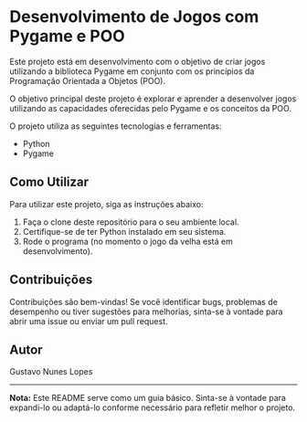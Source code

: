 # Desenvolvimento de Jogos com Pygame e POO

Este projeto está em desenvolvimento com o objetivo de criar jogos utilizando a biblioteca Pygame em conjunto com os princípios da Programação Orientada a Objetos (POO). 

O objetivo principal deste projeto é explorar e aprender a desenvolver jogos utilizando as capacidades oferecidas pelo Pygame e os conceitos da POO. 

O projeto utiliza as seguintes tecnologias e ferramentas:

- Python
- Pygame

<!--
## Funcionalidades

O projeto oferece as seguintes funcionalidades principais:


1. Implementação de classes e objetos para representar elementos do jogo (personagens, obstáculos, cenários, etc.).
2. Utilização de sprites, sons e animações para criar uma experiência de jogo imersiva.
3. Interação com o usuário através de controles, teclado, mouse ou controles de toque.
-->


## Como Utilizar

Para utilizar este projeto, siga as instruções abaixo:

1. Faça o clone deste repositório para o seu ambiente local.
2. Certifique-se de ter Python instalado em seu sistema.
3. Rode o programa (no momento o jogo da velha está em desenvolvimento).

## Contribuições

Contribuições são bem-vindas! Se você identificar bugs, problemas de desempenho ou tiver sugestões para melhorias, sinta-se à vontade para abrir uma issue ou enviar um pull request. 

## Autor

Gustavo Nunes Lopes

<!--
## Licença

Este projeto está licenciado sob a [inserir licença utilizada] - veja o arquivo [LICENSE.md](LICENSE.md) para mais detalhes.

-->
---
**Nota:** Este README serve como um guia básico. Sinta-se à vontade para expandi-lo ou adaptá-lo conforme necessário para refletir melhor o projeto.

